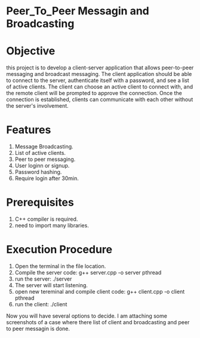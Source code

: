 # Peer_To_Peer Messagin and Broadcasting

# Objective
this project is to develop a client-server application that allows peer-to-peer messaging and broadcast messaging. The client application should be able to connect to the server, authenticate itself with a password, and see a list of active clients. The client can choose an active client to connect with, and the remote client will be prompted to approve the connection. Once the connection is established, clients can communicate with each other without the server's involvement.

# Features
1. Message Broadcasting.
2. List of active clients.
3. Peer to peer messaging.
4. User loginn or signup.
5. Password hashing.
6. Require login after 30min.

# Prerequisites
1. C++ compiler is required.
2. need to import many libraries.

# Execution Procedure
1. Open the terminal in the file location.
2. Compile the server code: g++ server.cpp -o server pthread
3. run the server: ./server
4. The server will start listening.
5. open new tereminal and compile client code: g++ client.cpp -o client pthread
6. run the client: ./client

Now you will have several options to decide. I am attaching some screenshots of a case where there list of client and broadcasting and peer to peer messagin is done.
